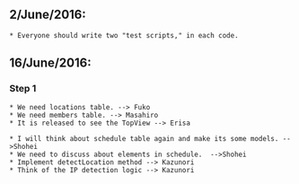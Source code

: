 ## 2/June/2016:
	* Everyone should write two "test scripts," in each code.

## 16/June/2016:
### Step 1
	* We need locations table. --> Fuko
	* We need members table. --> Masahiro
	* It is released to see the TopView --> Erisa
	
	* I will think about schedule table again and make its some models. -->Shohei
	* We need to discuss about elements in schedule.  -->Shohei
	* Implement detectLocation method --> Kazunori
	* Think of the IP detection logic --> Kazunori
